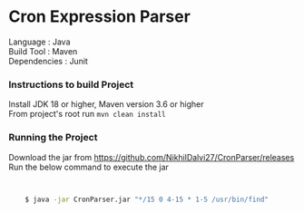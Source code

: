 # Cron Expression Parser

 Language           : Java <br/>
 Build Tool         : Maven <br/>
 Dependencies       : Junit <br/>


### Instructions to build Project
Install JDK 18 or higher, Maven version 3.6 or higher <br/>
From project's root run `mvn clean install`


### Running the Project
Download the jar from https://github.com/NikhilDalvi27/CronParser/releases <br/>
Run the below command to execute the jar
```bash
    

    $ java -jar CronParser.jar "*/15 0 4-15 * 1-5 /usr/bin/find" 

```